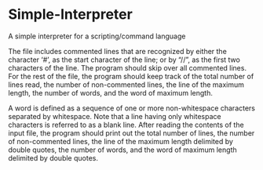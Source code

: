 # Simple-Interpreter
A simple interpreter for a scripting/command language


The  file includes commented lines that are recognized by either the character ‘#’, as the start character of the line; or  by  “//”, as the first two characters of the line. The  program should skip over all commented lines. For the rest of the file, the program should keep track of the total number of lines read, the number of non-commented lines, the line of the maximum length, the number of words, and the word of maximum length.

A word is defined as a sequence of one or more  non-whitespace characters separated by whitespace. Note that a line having only whitespace characters is referred to as a blank line. After reading the contents of the input file, the program should print out the total number of lines, the number of non-commented lines, the line of the maximum length delimited by double quotes, the number of words, and the word of maximum length delimited by double quotes.
